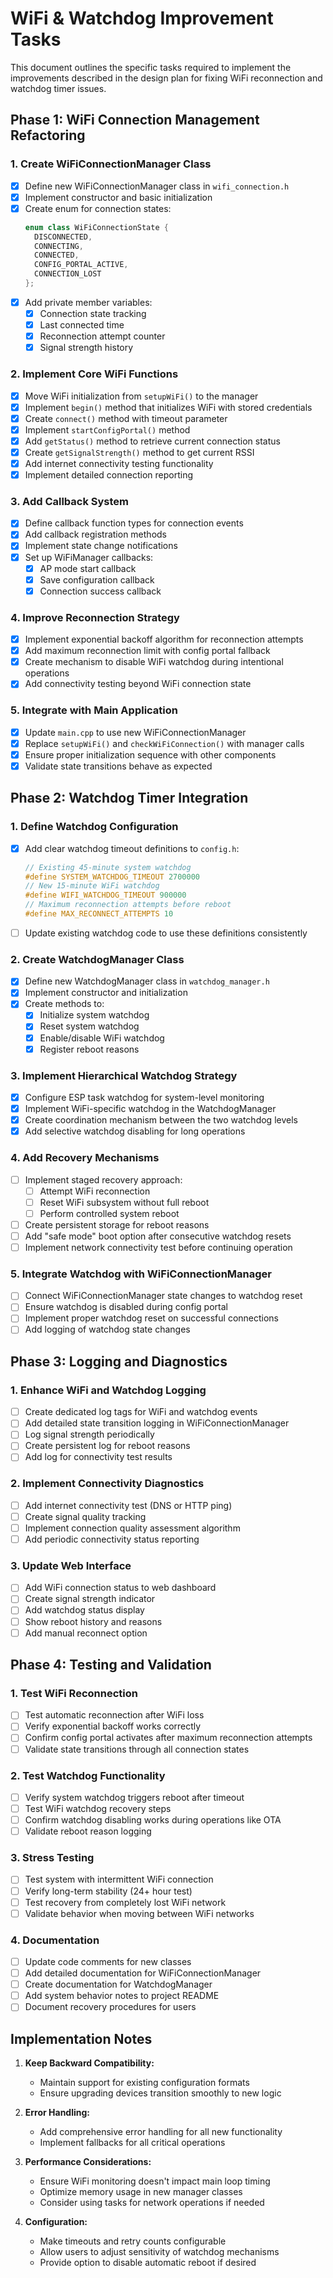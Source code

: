 # WiFi & Watchdog Improvement Tasks

This document outlines the specific tasks required to implement the improvements described in the design plan for fixing WiFi reconnection and watchdog timer issues.

## Phase 1: WiFi Connection Management Refactoring

### 1. Create WiFiConnectionManager Class
- [x] Define new WiFiConnectionManager class in `wifi_connection.h`
- [x] Implement constructor and basic initialization
- [x] Create enum for connection states:
  ```cpp
  enum class WiFiConnectionState {
    DISCONNECTED,
    CONNECTING,
    CONNECTED,
    CONFIG_PORTAL_ACTIVE,
    CONNECTION_LOST
  };
  ```
- [x] Add private member variables:
  - [x] Connection state tracking
  - [x] Last connected time
  - [x] Reconnection attempt counter
  - [x] Signal strength history

### 2. Implement Core WiFi Functions
- [x] Move WiFi initialization from `setupWiFi()` to the manager
- [x] Implement `begin()` method that initializes WiFi with stored credentials
- [x] Create `connect()` method with timeout parameter
- [x] Implement `startConfigPortal()` method
- [x] Add `getStatus()` method to retrieve current connection status
- [x] Create `getSignalStrength()` method to get current RSSI
- [x] Add internet connectivity testing functionality
- [x] Implement detailed connection reporting

### 3. Add Callback System
- [x] Define callback function types for connection events
- [x] Add callback registration methods
- [x] Implement state change notifications
- [x] Set up WiFiManager callbacks:
  - [x] AP mode start callback
  - [x] Save configuration callback
  - [x] Connection success callback

### 4. Improve Reconnection Strategy
- [x] Implement exponential backoff algorithm for reconnection attempts
- [x] Add maximum reconnection limit with config portal fallback
- [x] Create mechanism to disable WiFi watchdog during intentional operations
- [x] Add connectivity testing beyond WiFi connection state

### 5. Integrate with Main Application
- [x] Update `main.cpp` to use new WiFiConnectionManager
- [x] Replace `setupWiFi()` and `checkWiFiConnection()` with manager calls
- [x] Ensure proper initialization sequence with other components
- [x] Validate state transitions behave as expected 

## Phase 2: Watchdog Timer Integration

### 1. Define Watchdog Configuration
- [x] Add clear watchdog timeout definitions to `config.h`:
  ```cpp
  // Existing 45-minute system watchdog
  #define SYSTEM_WATCHDOG_TIMEOUT 2700000 
  // New 15-minute WiFi watchdog
  #define WIFI_WATCHDOG_TIMEOUT 900000 
  // Maximum reconnection attempts before reboot
  #define MAX_RECONNECT_ATTEMPTS 10
  ```
- [ ] Update existing watchdog code to use these definitions consistently

### 2. Create WatchdogManager Class
- [x] Define new WatchdogManager class in `watchdog_manager.h`
- [x] Implement constructor and initialization
- [x] Create methods to:
  - [x] Initialize system watchdog
  - [x] Reset system watchdog
  - [x] Enable/disable WiFi watchdog
  - [x] Register reboot reasons

### 3. Implement Hierarchical Watchdog Strategy
- [x] Configure ESP task watchdog for system-level monitoring
- [x] Implement WiFi-specific watchdog in the WatchdogManager
- [x] Create coordination mechanism between the two watchdog levels
- [x] Add selective watchdog disabling for long operations

### 4. Add Recovery Mechanisms
- [ ] Implement staged recovery approach:
  - [ ] Attempt WiFi reconnection
  - [ ] Reset WiFi subsystem without full reboot
  - [ ] Perform controlled system reboot
- [ ] Create persistent storage for reboot reasons
- [ ] Add "safe mode" boot option after consecutive watchdog resets
- [ ] Implement network connectivity test before continuing operation

### 5. Integrate Watchdog with WiFiConnectionManager
- [ ] Connect WiFiConnectionManager state changes to watchdog reset
- [ ] Ensure watchdog is disabled during config portal
- [ ] Implement proper watchdog reset on successful connections
- [ ] Add logging of watchdog state changes

## Phase 3: Logging and Diagnostics

### 1. Enhance WiFi and Watchdog Logging
- [ ] Create dedicated log tags for WiFi and watchdog events
- [ ] Add detailed state transition logging in WiFiConnectionManager
- [ ] Log signal strength periodically
- [ ] Create persistent log for reboot reasons
- [ ] Add log for connectivity test results

### 2. Implement Connectivity Diagnostics
- [ ] Add internet connectivity test (DNS or HTTP ping)
- [ ] Create signal quality tracking
- [ ] Implement connection quality assessment algorithm
- [ ] Add periodic connectivity status reporting

### 3. Update Web Interface
- [ ] Add WiFi connection status to web dashboard
- [ ] Create signal strength indicator
- [ ] Add watchdog status display
- [ ] Show reboot history and reasons
- [ ] Add manual reconnect option

## Phase 4: Testing and Validation

### 1. Test WiFi Reconnection
- [ ] Test automatic reconnection after WiFi loss
- [ ] Verify exponential backoff works correctly
- [ ] Confirm config portal activates after maximum reconnection attempts
- [ ] Validate state transitions through all connection states

### 2. Test Watchdog Functionality
- [ ] Verify system watchdog triggers reboot after timeout
- [ ] Test WiFi watchdog recovery steps
- [ ] Confirm watchdog disabling works during operations like OTA
- [ ] Validate reboot reason logging

### 3. Stress Testing
- [ ] Test system with intermittent WiFi connection
- [ ] Verify long-term stability (24+ hour test)
- [ ] Test recovery from completely lost WiFi network
- [ ] Validate behavior when moving between WiFi networks

### 4. Documentation
- [ ] Update code comments for new classes
- [ ] Add detailed documentation for WiFiConnectionManager
- [ ] Create documentation for WatchdogManager
- [ ] Add system behavior notes to project README
- [ ] Document recovery procedures for users

## Implementation Notes

1. **Keep Backward Compatibility:**
   - Maintain support for existing configuration formats
   - Ensure upgrading devices transition smoothly to new logic

2. **Error Handling:**
   - Add comprehensive error handling for all new functionality
   - Implement fallbacks for all critical operations

3. **Performance Considerations:**
   - Ensure WiFi monitoring doesn't impact main loop timing
   - Optimize memory usage in new manager classes
   - Consider using tasks for network operations if needed

4. **Configuration:**
   - Make timeouts and retry counts configurable 
   - Allow users to adjust sensitivity of watchdog mechanisms
   - Provide option to disable automatic reboot if desired
